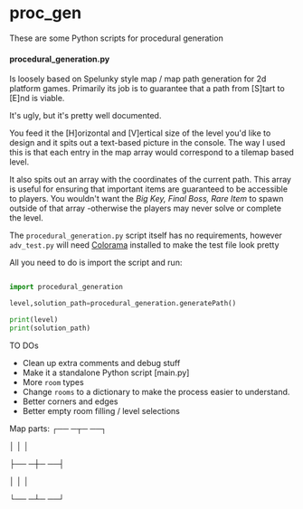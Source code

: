 # proc_gen


These are some Python scripts for procedural generation

#### procedural_generation.py 
Is loosely based on Spelunky style map / map path generation for 2d platform games. Primarily its job is to guarantee that a path from [S]tart to [E]nd is viable. 

It's ugly, but it's pretty well documented.

You feed it the [H]orizontal and [V]ertical size of the level you'd like to design and it spits out a text-based picture in the console. The way I used this is that each entry in the map array would correspond to a tilemap based level. 

It also spits out an array with the coordinates of the current path. This array is useful for ensuring that important items are guaranteed to be accessible to players. You wouldn't want the *Big Key, Final Boss, Rare Item* to spawn outside of that array -otherwise the players may never solve or complete the level.

The `procedural_generation.py` script itself has no requirements, however `adv_test.py` will need [Colorama](https://pypi.org/project/colorama/) installed to make the test file look pretty

All you need to do is import the script and run: 

```python

import procedural_generation

level,solution_path=procedural_generation.generatePath()

print(level)
print(solution_path)

```



TO DOs

- Clean up extra comments and debug stuff
- Make it a standalone Python script [main.py]
- More `room` types
- Change `rooms` to a dictionary to make the process easier to understand.
- Better corners and edges
- Better empty room filling / level selections





Map parts:
  ┌── ─┬─ ──┐
  
  │    │    │
  
  ├── ─┼─ ──┤
  
  │    │    │
  
  └── ─┴─ ──┘
